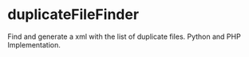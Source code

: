 duplicateFileFinder
===================

Find and generate a xml with the list of duplicate files. Python and PHP Implementation.

